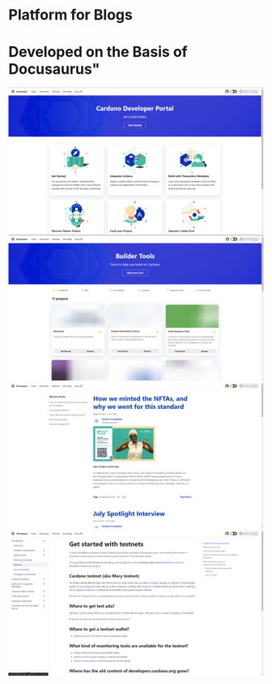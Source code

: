 # Platform for Blogs

# Developed on the Basis of Docusaurus"

![Docusaurus](/screenshots/dashboard.png?raw=true "Docusaurus Dashboard to Develop Docs")
![Docusaurus](/screenshots/tools.png?raw=true "Docusaurus Multiple Posts")
![Docusaurus](/screenshots/blogs.png?raw=true "Single Post")
![Docusaurus](/screenshots/developer.png?raw=true "Single Document")
